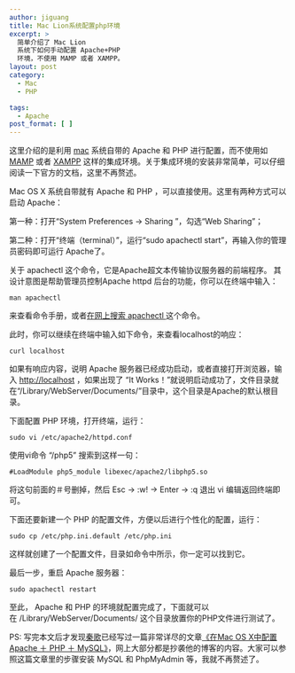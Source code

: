 ```yaml
---
author: jiguang
title: Mac Lion系统配置php环境
excerpt: >
  简单介绍了 Mac Lion
  系统下如何手动配置 Apache+PHP
  环境，不使用 MAMP 或者 XAMPP。
layout: post
category:
  - Mac
  - PHP

tags:
  - Apache
post_format: [ ]
---
```

这里介绍的是利用 [mac][1] 系统自带的 Apache 和 PHP 进行配置，而不使用如 [MAMP][2] 或者 [XAMPP][3] 这样的集成环境。关于集成环境的安装非常简单，可以仔细阅读一下官方的文档，这里不再赘述。

Mac OS X 系统自带就有 Apache 和 PHP ，可以直接使用。这里有两种方式可以启动 Apache：

第一种：打开“System Preferences -> Sharing ”，勾选“Web Sharing”；

第二种：打开“终端（terminal）”，运行“sudo apachectl start”，再输入你的管理员密码即可运行 Apache了。

关于 apachectl 这个命令，它是Apache超文本传输协议服务器的前端程序。 其设计意图是帮助管理员控制Apache httpd 后台的功能，你可以在终端中输入：

    man apachectl

来查看命令手册，或者[在网上搜索 apachectl ][4]这个命令。

此时，你可以继续在终端中输入如下命令，来查看localhost的响应：

    curl localhost

如果有响应内容，说明 Apache 服务器已经成功启动，或者直接打开浏览器，输入 <http://localhost> ，如果出现了 “It Works！”就说明启动成功了，文件目录就在“/Library/WebServer/Documents/”目录中，这个目录是Apache的默认根目录。

下面配置 PHP 环境，打开终端，运行：

    sudo vi /etc/apache2/httpd.conf

使用vi命令 “/php5” 搜索到这样一句：

    #LoadModule php5_module libexec/apache2/libphp5.so

将这句前面的＃号删掉，然后 Esc -> :w! -> Enter -> :q 退出 vi 编辑返回终端即可。

下面还要新建一个 PHP 的配置文件，方便以后进行个性化的配置，运行：

    sudo cp /etc/php.ini.default /etc/php.ini

这样就创建了一个配置文件，目录如命令中所示，你一定可以找到它。

最后一步，重启 Apache 服务器：

    sudo apachectl restart

至此， Apache 和 PHP 的环境就配置完成了，下面就可以在 /Library/WebServer/Documents/ 这个目录放置你的PHP文件进行测试了。

PS: 写完本文后才发现[秦歌][5]已经写过一篇非常详尽的文章[《在Mac OS X中配置Apache ＋ PHP ＋ MySQL》][6]，网上大部分都是抄袭他的博客的内容。大家可以参照这篇文章里的步骤安装 MySQL 和 PhpMyAdmin 等，我就不再赘述了。

 [1]: http://jiguang.github.com/index.php/tag/mac/ "mac"
 [2]: http://www.mamp.info/en/index.html
 [3]: http://www.apachefriends.org/en/xampp-macosx.html
 [4]: http://www.google.com.hk/search?hl=zh-CN&newwindow=1&safe=strict&q=apachectl&oq=apachectl&aq=f&aqi=&aql=&gs_sm=e&gs_upl=1853533l1857914l0l1858055l18l11l0l0l0l0l0l0ll0l0
 [5]: http://dancewithnet.com/about/
 [6]: http://dancewithnet.com/2010/05/09/run-apache-php-mysql-in-mac-os-x/